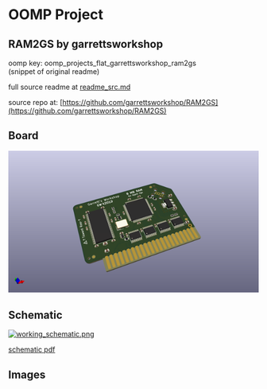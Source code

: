# OOMP Project  
## RAM2GS  by garrettsworkshop  
  
oomp key: oomp_projects_flat_garrettsworkshop_ram2gs  
(snippet of original readme)  
  
  
  full source readme at [readme_src.md](readme_src.md)  
  
source repo at: [https://github.com/garrettsworkshop/RAM2GS](https://github.com/garrettsworkshop/RAM2GS)  
## Board  
  
[![working_3d.png](working_3d_600.png)](working_3d.png)  
## Schematic  
  
[![working_schematic.png](working_schematic_600.png)](working_schematic.png)  
  
[schematic pdf](working_schematic.pdf)  
## Images  
